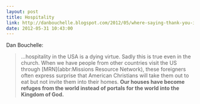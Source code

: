 ```yaml
---
layout: post
title: Hospitality
link: http://danbouchelle.blogspot.com/2012/05/where-saying-thank-you-is-insult.html
date: 2012-05-31 10:43:00
---
```


Dan Bouchelle:
> ...hospitality in the USA is a dying virtue. Sadly this is true even
> in the church. When we have people from other countries visit the US
> through [MRN](abbr:Missions Resource Network), these foreigners often
> express surprise that American Christians will take them out to eat
> but not invite them into their homes. **Our houses have become refuges
> from the world instead of portals for the world into the Kingdom of
> God.**
